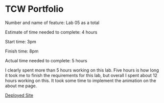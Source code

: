 # TCW Portfolio

Number and name of feature: Lab 05 as a total

Estimate of time needed to complete: 4 hours

Start time: 3pm

Finish time: 8pm

Actual time needed to complete: 5 hours

I clearly spent more than 5 hours working on this lab. Five hours is how long it took me to finish the requirements for this lab, but overall I spent about 12 hours working on this. It took some time to implement the animation on the about me page.

[Deployed Site](https://tcw-portfolio.netlify.app/)
